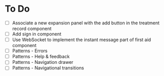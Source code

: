 # To Do
- [ ] Associate a new expansion panel with the add button in the treatment record component
- [ ] Add sign in component
- [ ] Use WebSocket to implement the instant message part of first aid component
- [ ] Patterns - Errors
- [ ] Patterns - Help & feedback
- [ ] Patterns - Navigation drawer
- [ ] Patterns - Navigational transitions 

